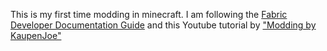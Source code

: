 This is my first time modding in minecraft. I am following the [Fabric Developer Documentation Guide](https://docs.fabricmc.net/) and this Youtube tutorial by ["Modding by KaupenJoe"](https://www.youtube.com/watch?v=oU8-qV-ZtUY&list=PLKGarocXCE1H_HxOYihQMq0mlpqiUJj4L&index=1)
